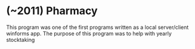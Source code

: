 # (~2011) Pharmacy

This program was one of the first programs written as a local server/client winforms app. The purpose of this program was to help with yearly stocktaking
